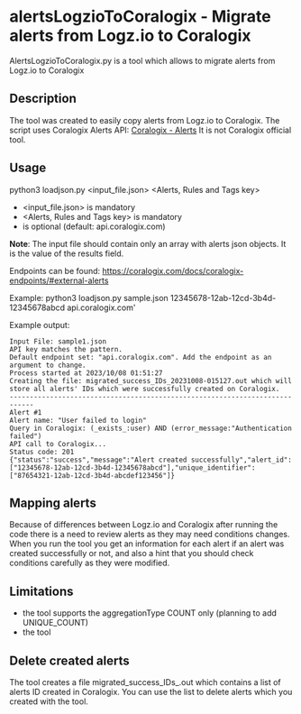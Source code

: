 # alertsLogzioToCoralogix - Migrate alerts from Logz.io to Coralogix
AlertsLogzioToCoralogix.py is a tool which allows to migrate alerts from Logz.io to Coralogix

## Description
The tool was created to easily copy alerts from Logz.io to Coralogix. The script uses Coralogix Alerts API: [Coralogix - Alerts](https://coralogix.com/docs/alerts-api/)
It is not Coralogix official tool.

## Usage
python3 loadjson.py <input_file.json> <Alerts, Rules and Tags key> <Endpoint>
* <input_file.json> is mandatory
* <Alerts, Rules and Tags key> is mandatory
* <Endpoint> is optional (default: api.coralogix.com)

<b>Note</b>: The input file should contain only an array with alerts json objects. It is the value of the results field.

Endpoints can be found: https://coralogix.com/docs/coralogix-endpoints/#external-alerts
       
Example:
     python3 loadjson.py sample.json 12345678-12ab-12cd-3b4d-12345678abcd api.coralogix.com'

Example output:
```
Input File: sample1.json
API key matches the pattern.
Default endpoint set: "api.coralogix.com". Add the endpoint as an argument to change.
Process started at 2023/10/08 01:51:27
Creating the file: migrated_success_IDs_20231008-015127.out which will store all alerts' IDs which were successfully created on Coralogix.
----------------------------------------------------------------------------
Alert #1
Alert name: "User failed to login"
Query in Coralogix: (_exists_:user) AND (error_message:"Authentication failed")
API call to Coralogix...
Status code: 201
{"status":"success","message":"Alert created successfully","alert_id":["12345678-12ab-12cd-3b4d-12345678abcd"],"unique_identifier":["87654321-12ab-12cd-3b4d-abcdef123456"]}
```

## Mapping alerts
Because of differences between Logz.io and Coralogix after running the code there is a need to review alerts as they may need conditions changes. When you run the tool you get an information for each alert if an alert was created successfully or not, and also a hint that you should check conditions carefully as they were modified.

## Limitations
* the tool supports the aggregationType COUNT only (planning to add UNIQUE_COUNT)
* the tool 


## Delete created alerts
The tool creates a file migrated_success_IDs_<timestamp>.out which contains a list of alerts ID created in Coralogix. You can use the list to delete alerts which you created with the tool.


